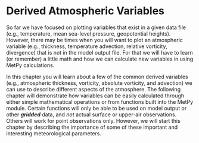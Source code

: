 # Derived Atmospheric Variables

So far we have focused on plotting variables that exist in a given
data file (e.g., temperature, mean sea-level pressure, geopotential heights).
However, there may be times when you will want to plot an atmospheric
variable (e.g., thickness, temperature advection, relative vorticity,
divergence) that is not in the model output file. For that we will have to
learn (or remember) a little math and how we can calculate new variables in
using MetPy calculations.

In this chapter you will learn about a few of the common derived variables (e.g.,
atmospheric thickness, vorticity, absolute vorticity, and advection) we can use to
describe different aspects of the atmosphere. The following chapter will
demonstrate how variables can be easily calculated through either simple
mathematical operations or from functions built into the MetPy module.
Certain functions will only be able to be used on model output or other
***gridded*** data, and *not* actual surface or upper-air observations.
Others will work for point observations only. However, we will start
this chapter by describing the importance of some of these important
and interesting meteorological parameters.